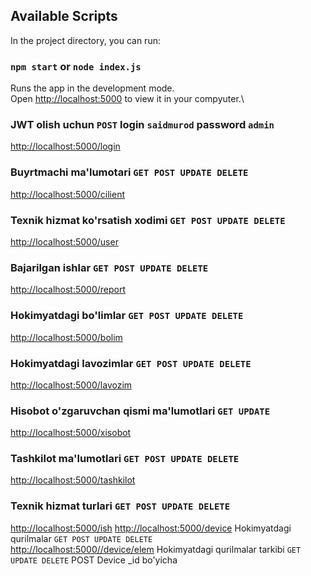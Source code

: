 ## Available Scripts

In the project directory, you can run:

### `npm start` or `node index.js`

Runs the app in the development mode.\
Open [http://localhost:5000](http://localhost:5000) to view it in your compyuter.\
### JWT olish uchun `POST` login `saidmurod` password `admin`
[http://localhost:5000/login](http://localhost:5000/login)
### Buyrtmachi ma'lumotari `GET POST UPDATE DELETE`
[http://localhost:5000/cilient](http://localhost:5000/cilient) 
### Texnik hizmat ko'rsatish xodimi `GET POST UPDATE DELETE`
[http://localhost:5000/user](http://localhost:5000/user) 
### Bajarilgan ishlar `GET POST UPDATE DELETE`
[http://localhost:5000/report](http://localhost:5000/report) 
### Hokimyatdagi bo'limlar `GET POST UPDATE DELETE`
[http://localhost:5000/bolim](http://localhost:5000/bolim) 
### Hokimyatdagi lavozimlar `GET POST UPDATE DELETE`
[http://localhost:5000/lavozim](http://localhost:5000/lavozim) 
###  Hisobot o'zgaruvchan qismi ma'lumotlari `GET UPDATE`
[http://localhost:5000/xisobot](http://localhost:5000/xisobot)
### Tashkilot ma'lumotlari `GET POST UPDATE DELETE`
[http://localhost:5000/tashkilot](http://localhost:5000/tashkilot) 
### Texnik hizmat turlari `GET POST UPDATE DELETE`
[http://localhost:5000/ish](http://localhost:5000/ish) 
[http://localhost:5000/device](http://localhost:5000/device) Hokimyatdagi qurilmalar `GET POST UPDATE DELETE`\
[http://localhost:5000//device/elem](http://localhost:5000/device/elem) Hokimyatdagi qurilmalar tarkibi `GET UPDATE DELETE` POST Device \_id bo'yicha
